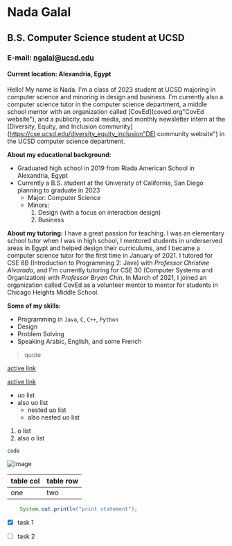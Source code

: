 # Nada Galal
## B.S. Computer Science student at UCSD
### E-mail: ngalal@ucsd.edu
#### Current location: Alexandria, Egypt

Hello! My name is Nada. I'm a class of 2023 student at UCSD majoring in computer science and minoring in design and business. I'm currently also a computer science tutor in the computer science department, a middle school mentor with an organization called [CovEd](coved.org"CovEd website"), and a publicity, social media, and monthly newsletter intern at the [Diversity, Equity, and Inclusion community](https://cse.ucsd.edu/diversity_equity_inclusion"DEI community website") in the UCSD computer science department.


**About my educational background:**
* Graduated high school in 2019 from Riada American School in Alexandria, Egypt
* Currently a B.S. student at the University of California, San Diego planning to graduate in 2023
  * Major: Computer Science
  * Minors:
    1. Design (with a focus on interaction design)
    2. Business


__About my tutoring:__
I have a great passion for teaching. I was an elementary school tutor when I was in high school, I mentored students in underserved areas in Egypt and helped design their curriculums, and I became a computer science tutor for the first time in January of 2021. I tutored for CSE 8B (Introduction to Programming 2: Java) with _Professor Christine Alvarado_, and I'm currently tutoring for CSE 30 (Computer Systems and Organization) with _Professor Bryan Chin_. In March of 2021, I joined an organization called CovEd as a volunteer mentor to mentor for students in Chicago Heights Middle School.

**Some of my skills:**
* Programming in `Java`, `C`, `C++`, `Python`
* Design
* Problem Solving
* Speaking Arabic, English, and some French



> quote

[active link](google.com)

[active link](google.com "link title")

* uo list
* also uo list
  * nested uo list
  * also nested uo list

1. o list
2. also o list

`code`

![image](https://openthread.google.cn/images/ot-contrib-google.png)

| table col      | table row    |
| -------------- | ------------ |
| one            | two          |

```java
    System.out.println("print statement");
```

* [x] task 1
* [ ] task 2


